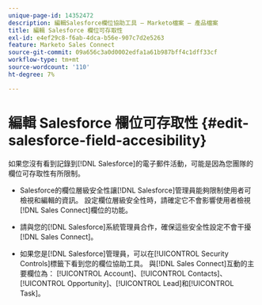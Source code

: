 ```yaml
---
unique-page-id: 14352472
description: 編輯Salesforce欄位協助工具 — Marketo檔案 — 產品檔案
title: 編輯 Salesforce 欄位可存取性
exl-id: e4ef29c8-f6ab-4dca-b56e-907c7d2e5263
feature: Marketo Sales Connect
source-git-commit: 09a656c3a0d0002edfa1a61b987bff4c1dff33cf
workflow-type: tm+mt
source-wordcount: '110'
ht-degree: 7%

---
```


# 編輯 Salesforce 欄位可存取性 {#edit-salesforce-field-accesibility}

如果您沒有看到記錄到[!DNL Salesforce]的電子郵件活動，可能是因為您團隊的欄位可存取性有所限制。

* Salesforce的欄位層級安全性讓[!DNL Salesforce]管理員能夠限制使用者可檢視和編輯的資訊。 設定欄位層級安全性時，請確定它不會影響使用者檢視[!DNL Sales Connect]欄位的功能。

* 請與您的[!DNL Salesforce]系統管理員合作，確保這些安全性設定不會干擾[!DNL Sales Connect]。

* 如果您是[!DNL Salesforce]管理員，可以在[!UICONTROL Security Controls]標籤下看到您的欄位協助工具。 與[!DNL Sales Connect]互動的主要欄位為： [!UICONTROL Account]、[!UICONTROL Contacts]、[!UICONTROL Opportunity]、[!UICONTROL Lead]和[!UICONTROL Task]。
